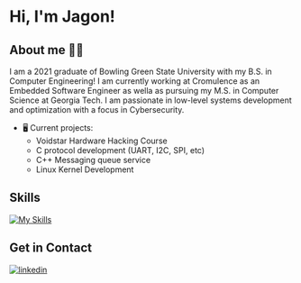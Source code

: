 # Hi, I'm Jagon!

## About me 👨‍💻

I am a 2021 graduate of Bowling Green State University with my B.S. in Computer Engineering! I am currently working at Cromulence as an Embedded Software Engineer as wella as pursuing my M.S. in Computer Science at Georgia Tech. I am passionate in low-level systems development and optimization with a focus in Cybersecurity. 
* 🖥️ Current projects:
  * Voidstar Hardware Hacking Course
  * C protocol development (UART, I2C, SPI, etc)
  * C++ Messaging queue service
  * Linux Kernel Development


## Skills

[![My Skills](https://skillicons.dev/icons?i=c,cpp,py,swift,raspberrypi,linux,cmake,bash,git,github,vscode,arduino,md)](https://skillicons.dev)

## Get in Contact 

[![linkedin](https://linkedin-github-readme.onrender.com/api/render/Jagon%20Ahlborn/Cyber%20Hardware%20Engineer/Computer%20Hardware%20Engineer/B.S.%20Computer%20Engineering/dark/https%3A%2F%2Fmedia.licdn.com%2Fdms%2Fimage%2FC5603AQG7rMoCrf0qTQ%2Fprofile-displayphoto-shrink_800_800%2F0%2F1663614899730%3Fe%3D1683763200%26v%3Dbeta%26t%3DeUh1PneH3oKd3illA_p8Vysi-i9GQ7puE_GPUlCgymk)](https://www.linkedin.com/in/jagon-ahlborn/)
